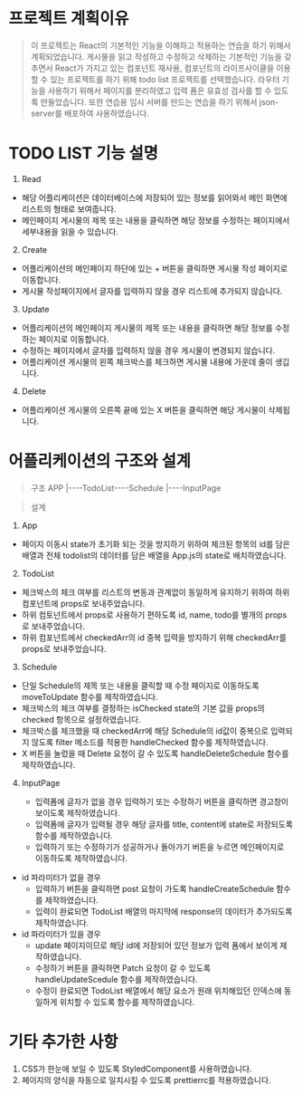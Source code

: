 # 프로젝트 계획이유

> 이 프로젝트는 React의 기본적인 기능을 이해하고 적용하는 연습을 하기 위해서 계획되었습니다.
> 게시물을 읽고 작성하고 수정하고 삭제하는 기본적인 기능을 갖추면서 React가 가지고 있는 컴포넌트 재사용, 컴포넌트의 라이프사이클을 이용할 수 있는 프로젝트를 하기 위해 todo list 프로젝트를 선택했습니다.
> 라우터 기능을 사용하기 위해서 페이지를 분리하였고 입력 폼은 유효성 검사를 할 수 있도록 만들었습니다.
> 또한 연습용 임시 서버를 만드는 연습을 하기 위해서 json-server를 배포하여 사용하였습니다.

# TODO LIST 기능 설명

1. Read

-   해당 어플리케이션은 데이터베이스에 저장되어 있는 정보를 읽어와서 메인 화면에 리스트의 형태로 보여줍니다.
-   메인페이지 게시물의 제목 또는 내용을 클릭하면 해당 정보를 수정하는 페이지에서 세부내용을 읽을 수 있습니다.

2. Create

-   어플리케이션의 메인페이지 하단에 있는 + 버튼을 클릭하면 게시물 작성 페이지로 이동합니다.
-   게시물 작성페이지에서 글자를 입력하지 않을 경우 리스트에 추가되지 않습니다.

3. Update

-   어플리케이션의 메인페이지 게시물의 제목 또는 내용을 클릭하면 해당 정보를 수정하는 페이지로 이동합니다.
-   수정하는 페이지에서 글자를 입력하지 않을 경우 게시물이 변경되지 않습니다.
-   어플리케이션 게시물의 왼쪽 체크박스를 체크하면 게시물 내용에 가운데 줄이 생깁니다.

4. Delete

-   어플리케이션 게시물의 오른쪽 끝에 있는 X 버튼을 클릭하면 해당 게시물이 삭제됩니다.

# 어플리케이션의 구조와 설계

> 구조
> APP
> |----TodoList----Schedule
> |----InputPage

> 설계

1. App

-   페이지 이동시 state가 초기화 되는 것을 방지하기 위하여 체크된 항목의 id를 담은 배열과 전체 todolist의 데이터를 담은 배열을 App.js의 state로 배치하였습니다.

2. TodoList

-   체크박스의 체크 여부를 리스트의 변동과 관계없이 동일하게 유지하기 위하여 하위 컴포넌트에 props로 보내주었습니다.
-   하위 컴토넌트에서 props로 사용하기 편하도록 id, name, todo를 별개의 props로 보내주었습니다.
-   하위 컴포넌트에서 checkedArr의 id 중복 입력을 방지하기 위해 checkedArr를 props로 보내주었습니다.

3. Schedule

-   단일 Schedule의 제목 또는 내용을 클릭할 때 수정 페이지로 이동하도록 moveToUpdate 함수를 제작하였습니다.
-   체크박스의 체크 여부를 결정하는 isChecked state의 기본 값을 props의 checked 항목으로 설정하였습니다.
-   체크박스를 체크했을 때 checkedArr에 해당 Schedule의 id값이 중복으로 입력되지 않도록 filter 메소드를 적용한 handleChecked 함수를 제작하였습니다.
-   X 버튼을 눌렀을 때 Delete 요청이 갈 수 있도록 handleDeleteSchedule 함수를 제작하였습니다.

4. InputPage

    - 입력폼에 글자가 없을 경우 입력하기 또는 수정하기 버튼을 클릭하면 경고창이 보이도록 제작하였습니다.
    - 입력폼에 글자가 입력될 경우 해당 글자를 title, content에 state로 저장되도록 함수를 제작하였습니다.
    - 입력하기 또는 수정하기가 성공하거나 돌아가기 버튼을 누르면 메인페이지로 이동하도록 제작하였습니다.

-   id 파라미터가 없을 경우
    -   입력하기 버튼을 클릭하면 post 요청이 가도록 handleCreateSchedule 함수를 제작하였습니다.
    -   입력이 완료되면 TodoList 배열의 마지막에 response의 데이터가 추가되도록 제작하였습니다.
-   id 파라미터가 있을 경우
    -   update 페이지이므로 해당 id에 저장되어 있던 정보가 입력 폼에서 보이게 제작하였습니다.
    -   수정하기 버튼을 클릭하면 Patch 요청이 갈 수 있도록 handleUpdateScedule 함수를 제작하였습니다.
    -   수정이 완료되면 TodoList 배열에서 해당 요소가 원래 위치해있던 인덱스에 동일하게 위치할 수 있도록 함수를 제작하였습니다.

# 기타 추가한 사항

1.  CSS가 한눈에 보일 수 있도록 StyledComponent를 사용하였습니다.
2.  페이지의 양식을 자동으로 일치시킬 수 있도록 prettierrc를 적용하였습니다.
